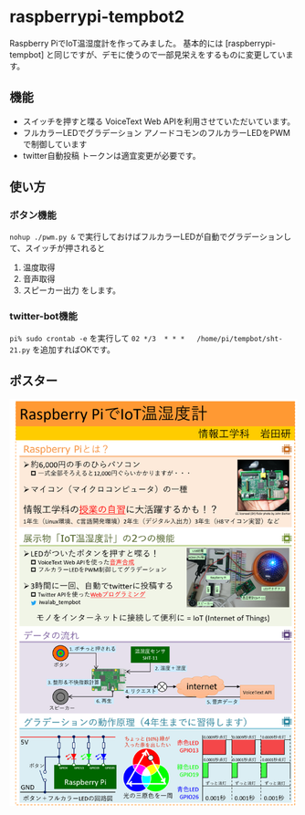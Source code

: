 # raspberrypi-tempbot2

Raspberry PiでIoT温湿度計を作ってみました。
基本的には [raspberrypi-tempbot] と同じですが、デモに使うので一部見栄えをするものに変更しています。

## 機能
* スイッチを押すと喋る
VoiceText Web APIを利用させていただいています。
* フルカラーLEDでグラデーション
アノードコモンのフルカラーLEDをPWMで制御しています
* twitter自動投稿
トークンは適宜変更が必要です。

## 使い方
### ボタン機能
`nohup ./pwm.py &`
で実行しておけばフルカラーLEDが自動でグラデーションして、スイッチが押されると
1. 温度取得
2. 音声取得
3. スピーカー出力
をします。

### twitter-bot機能
`pi% sudo crontab -e`
を実行して
`02 */3  * * *   /home/pi/tempbot/sht-21.py`
を追加すればOKです。

## ポスター
![ポスター](poster.png)
